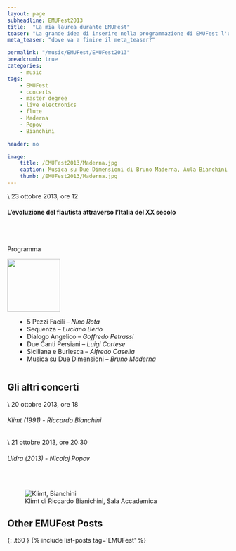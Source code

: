 ```yaml
---
layout: page
subheadline: EMUFest2013
title:  "La mia laurea durante EMUFest"
teaser: "La grande idea di inserire nella programmazione di EMUFest l'ultima prova della mia laurea."
meta_teaser: "dove va a finire il meta_teaser?"

permalink: "/music/EMUFest/EMUFest2013"
breadcrumb: true
categories:
    - music
tags:
    - EMUFest
    - concerts
    - master degree
    - live electronics
    - flute
    - Maderna
    - Popov
    - Bianchini

header: no

image:
    title: /EMUFest2013/Maderna.jpg
    caption: Musica su Due Dimensioni di Bruno Maderna, Aula Bianchini
    thumb: /EMUFest2013/Maderna.jpg
---
```

\\
23 ottobre 2013, ore 12

#### L’evoluzione del flautista attraverso l’Italia del XX secolo

<p></br></p>

  <p align="left">
  </br>Programma</br>
  </p>

<div class="row">
  <div class="large-3 columns">
    <a href="{{ site.url }}/pdf/programma_LaureaCons.pdf" target="_blank"><img src="{{ site.url }}/images/EMUFest2013/programmaLaurea.jpg" width="120"></a>
  </div>
  <div class="large-9 columns">
  <p></br></p>
  <ul type="disc">
   <li> 5 Pezzi Facili – <em>Nino Rota</em></br></li>
   <li> Sequenza – <em>Luciano Berio</em></br></li>
   <li> Dialogo Angelico – <em>Goffredo Petrassi</em></br></li>
   <li> Due Canti Persiani – <em>Luigi Cortese</em></br></li>
   <li> Siciliana e Burlesca – <em>Alfredo Casella</em></br></li>
   <li> Musica su Due Dimensioni – <em>Bruno Maderna</em></br></li>
 </ul>
  </div>
</div>



## Gli altri concerti

\\
20 ottobre 2013, ore 18

###### Klimt (1991) - *Riccardo Bianchini*

\\
21 ottobre 2013, ore 20:30

###### Uldra (2013) - *Nicolaj Popov*

<p></br></p>

<figure>
  <img src="{{ site.url }}/images/EMUFest2013/Bianchini.jpg" alt="Klimt, Bianchini">
  <figcaption>Klimt di Riccardo Bianichini, Sala Accademica</figcaption>
</figure>


## Other EMUFest Posts
{: .t60 }
{% include list-posts tag='EMUFest' %}
